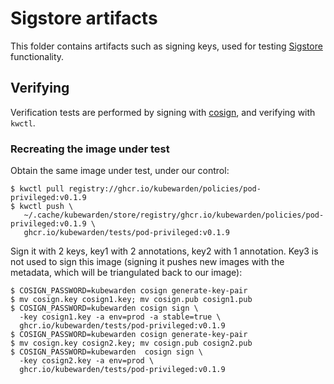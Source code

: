 # Sigstore artifacts

This folder contains artifacts such as signing keys, used for testing
[Sigstore](www.sigstore.dev) functionality.

## Verifying

Verification tests are performed by signing with
[cosign](https://github.com/sigstore/cosign), and verifying with `kwctl`.

### Recreating the image under test

Obtain the same image under test, under our control:
```console
$ kwctl pull registry://ghcr.io/kubewarden/policies/pod-privileged:v0.1.9
$ kwctl push \
   ~/.cache/kubewarden/store/registry/ghcr.io/kubewarden/policies/pod-privileged:v0.1.9 \
   ghcr.io/kubewarden/tests/pod-privileged:v0.1.9
```

Sign it with 2 keys, key1 with 2 annotations, key2 with 1 annotation. Key3 is
not used to sign this image (signing it pushes new images with the metadata,
which will be triangulated back to our image):

```console
$ COSIGN_PASSWORD=kubewarden cosign generate-key-pair
$ mv cosign.key cosign1.key; mv cosign.pub cosign1.pub
$ COSIGN_PASSWORD=kubewarden cosign sign \
  -key cosign1.key -a env=prod -a stable=true \
  ghcr.io/kubewarden/tests/pod-privileged:v0.1.9
$ COSIGN_PASSWORD=kubewarden cosign generate-key-pair
$ mv cosign.key cosign2.key; mv cosign.pub cosign2.pub
$ COSIGN_PASSWORD=kubewarden  cosign sign \
  -key cosign2.key -a env=prod \
  ghcr.io/kubewarden/tests/pod-privileged:v0.1.9
```
